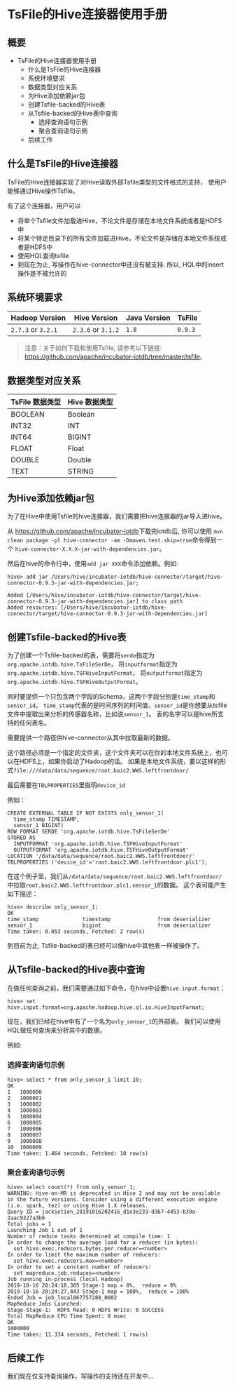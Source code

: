<!--

    Licensed to the Apache Software Foundation (ASF) under one
    or more contributor license agreements.  See the NOTICE file
    distributed with this work for additional information
    regarding copyright ownership.  The ASF licenses this file
    to you under the Apache License, Version 2.0 (the
    "License"); you may not use this file except in compliance
    with the License.  You may obtain a copy of the License at

        http://www.apache.org/licenses/LICENSE-2.0

    Unless required by applicable law or agreed to in writing,
    software distributed under the License is distributed on an
    "AS IS" BASIS, WITHOUT WARRANTIES OR CONDITIONS OF ANY
    KIND, either express or implied.  See the License for the
    specific language governing permissions and limitations
    under the License.

-->

# TsFile的Hive连接器使用手册

## 概要

- TsFile的Hive连接器使用手册
	- 什么是TsFile的Hive连接器
	- 系统环境要求
	- 数据类型对应关系
	- 为Hive添加依赖jar包
	- 创建Tsfile-backed的Hive表
	- 从Tsfile-backed的Hive表中查询
	    - 选择查询语句示例
	    - 聚合查询语句示例
	- 后续工作
		

<!-- /TOC -->

## 什么是TsFile的Hive连接器

TsFile的Hive连接器实现了对Hive读取外部Tsfile类型的文件格式的支持，
使用户能够通过Hive操作Tsfile。

有了这个连接器，用户可以
* 将单个Tsfile文件加载进Hive，不论文件是存储在本地文件系统或者是HDFS中
* 将某个特定目录下的所有文件加载进Hive，不论文件是存储在本地文件系统或者是HDFS中
* 使用HQL查询tsfile
* 到现在为止, 写操作在hive-connector中还没有被支持. 所以, HQL中的insert操作是不被允许的

## 系统环境要求

|Hadoop Version |Hive Version | Java Version | TsFile |
|-------------  |------------ | ------------ |------------ |
| `2.7.3` or `3.2.1`       |    `2.3.6` or `3.1.2`  | `1.8`        | `0.9.3`|

> 注意：关于如何下载和使用Tsfile, 请参考以下链接: <https://github.com/apache/incubator-iotdb/tree/master/tsfile>。

## 数据类型对应关系

| TsFile 数据类型   | Hive 数据类型 |
| ---------------- | --------------- |
| BOOLEAN          | Boolean         |
| INT32            | INT             |
| INT64       	   | BIGINT          |
| FLOAT       	   | Float           |
| DOUBLE      	   | Double          |
| TEXT      	   | STRING          |


## 为Hive添加依赖jar包

为了在Hive中使用Tsfile的hive连接器，我们需要把hive连接器的jar导入进hive。

从 <https://github.com/apache/incubator-iotdb>下载完iotdb后, 你可以使用 `mvn clean package -pl hive-connector -am -Dmaven.test.skip=true`命令得到一个 `hive-connector-X.X.X-jar-with-dependencies.jar`。

然后在hive的命令行中，使用`add jar XXX`命令添加依赖。例如:

```
hive> add jar /Users/hive/incubator-iotdb/hive-connector/target/hive-connector-0.9.3-jar-with-dependencies.jar;

Added [/Users/hive/incubator-iotdb/hive-connector/target/hive-connector-0.9.3-jar-with-dependencies.jar] to class path
Added resources: [/Users/hive/incubator-iotdb/hive-connector/target/hive-connector-0.9.3-jar-with-dependencies.jar]
```


## 创建Tsfile-backed的Hive表

为了创建一个Tsfile-backed的表，需要将`serde`指定为`org.apache.iotdb.hive.TsFileSerDe`，
将`inputformat`指定为`org.apache.iotdb.hive.TSFHiveInputFormat`，
将`outputformat`指定为`org.apache.iotdb.hive.TSFHiveOutputFormat`。

同时要提供一个只包含两个字段的Schema，这两个字段分别是`time_stamp`和`sensor_id`。
`time_stamp`代表的是时间序列的时间值，`sensor_id`是你想要从tsfile文件中提取出来分析的传感器名称，比如说`sensor_1`。
表的名字可以是hive所支持的任何表名。

需要提供一个路径供hive-connector从其中拉取最新的数据。

这个路径必须是一个指定的文件夹，这个文件夹可以在你的本地文件系统上，也可以在HDFS上，如果你启动了Hadoop的话。
如果是本地文件系统，要以这样的形式`file:///data/data/sequence/root.baic2.WWS.leftfrontdoor/`

最后需要在`TBLPROPERTIES`里指明`device_id`

例如：

```
CREATE EXTERNAL TABLE IF NOT EXISTS only_sensor_1(
  time_stamp TIMESTAMP,
  sensor_1 BIGINT)
ROW FORMAT SERDE 'org.apache.iotdb.hive.TsFileSerDe'
STORED AS
  INPUTFORMAT 'org.apache.iotdb.hive.TSFHiveInputFormat'
  OUTPUTFORMAT 'org.apache.iotdb.hive.TSFHiveOutputFormat'
LOCATION '/data/data/sequence/root.baic2.WWS.leftfrontdoor/'
TBLPROPERTIES ('device_id'='root.baic2.WWS.leftfrontdoor.plc1');
```

在这个例子里，我们从`/data/data/sequence/root.baic2.WWS.leftfrontdoor/`中拉取`root.baic2.WWS.leftfrontdoor.plc1.sensor_1`的数据。
这个表可能产生如下描述：

```
hive> describe only_sensor_1;
OK
time_stamp          	timestamp              	from deserializer
sensor_1            	bigint              	from deserializer
Time taken: 0.053 seconds, Fetched: 2 row(s)
```

到目前为止, Tsfile-backed的表已经可以像hive中其他表一样被操作了。


## 从Tsfile-backed的Hive表中查询

在做任何查询之前，我们需要通过如下命令，在hive中设置`hive.input.format`：

```
hive> set hive.input.format=org.apache.hadoop.hive.ql.io.HiveInputFormat;
```

现在，我们已经在hive中有了一个名为`only_sensor_1`的外部表。
我们可以使用HQL做任何查询来分析其中的数据。

例如:

### 选择查询语句示例

```
hive> select * from only_sensor_1 limit 10;
OK
1	1000000
2	1000001
3	1000002
4	1000003
5	1000004
6	1000005
7	1000006
8	1000007
9	1000008
10	1000009
Time taken: 1.464 seconds, Fetched: 10 row(s)
```

### 聚合查询语句示例

```
hive> select count(*) from only_sensor_1;
WARNING: Hive-on-MR is deprecated in Hive 2 and may not be available in the future versions. Consider using a different execution engine (i.e. spark, tez) or using Hive 1.X releases.
Query ID = jackietien_20191016202416_d1e3e233-d367-4453-b39a-2aac9327a3b6
Total jobs = 1
Launching Job 1 out of 1
Number of reduce tasks determined at compile time: 1
In order to change the average load for a reducer (in bytes):
  set hive.exec.reducers.bytes.per.reducer=<number>
In order to limit the maximum number of reducers:
  set hive.exec.reducers.max=<number>
In order to set a constant number of reducers:
  set mapreduce.job.reduces=<number>
Job running in-process (local Hadoop)
2019-10-16 20:24:18,305 Stage-1 map = 0%,  reduce = 0%
2019-10-16 20:24:27,443 Stage-1 map = 100%,  reduce = 100%
Ended Job = job_local867757288_0002
MapReduce Jobs Launched:
Stage-Stage-1:  HDFS Read: 0 HDFS Write: 0 SUCCESS
Total MapReduce CPU Time Spent: 0 msec
OK
1000000
Time taken: 11.334 seconds, Fetched: 1 row(s)
```

## 后续工作

我们现在仅支持查询操作，写操作的支持还在开发中...